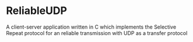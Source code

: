 # ReliableUDP
A client-server application written in C which implements the Selective Repeat protocol for an reliable transmission with UDP as a transfer protocol
